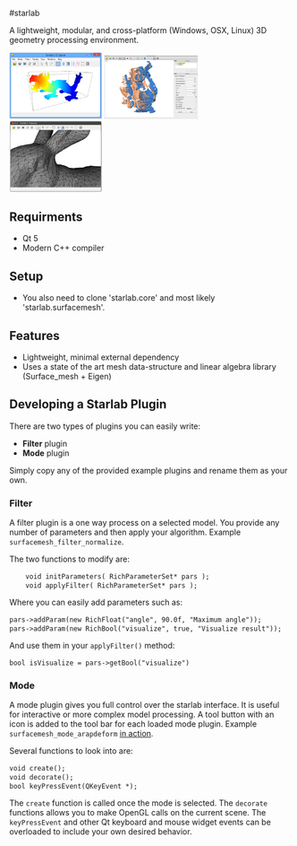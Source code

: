 #starlab

A lightweight, modular, and cross-platform (Windows, OSX, Linux) 3D geometry processing environment.

<img src="/media/coverimageWin8.png" alt="Running on Windows 8" style="width:33%"/>
<img src="/media/coverimageOSX.png" alt="Running ICP plugin on OSX" style="width:33%"/>
<img src="/media/coverimageUbuntu.png" alt="Running on Ubuntu" style="width:33%"/>

## Requirments
  * Qt 5
  * Modern C++ compiler

## Setup
  * You also need to clone 'starlab.core' and most likely 'starlab.surfacemesh'.

## Features
  * Lightweight, minimal external dependency
  * Uses a state of the art mesh data-structure and linear algebra library (Surface_mesh + Eigen)

## Developing a Starlab Plugin

There are two types of plugins you can easily write:
  * **Filter** plugin
  * **Mode** plugin

Simply copy any of the provided example plugins and rename them as your own.

### Filter
A filter plugin is a one way process on a selected model. You provide any number of parameters and then apply your algorithm. Example `surfacemesh_filter_normalize`.

The two functions to modify are:
```
    void initParameters( RichParameterSet* pars );
    void applyFilter( RichParameterSet* pars );
```


Where you can easily add parameters such as:
```
pars->addParam(new RichFloat("angle", 90.0f, "Maximum angle"));
pars->addParam(new RichBool("visualize", true, "Visualize result"));
```

And use them in your `applyFilter()` method:
```
bool isVisualize = pars->getBool("visualize")
```

### Mode
A mode plugin gives you full control over the starlab interface. It is useful for interactive or more complex model processing. A tool button with an icon is added to the tool bar for each loaded mode plugin. Example `surfacemesh_mode_arapdeform` [in action](http://www.youtube.com/watch?v=95KVrSfc1r8).

Several functions to look into are:
```
void create();
void decorate();
bool keyPressEvent(QKeyEvent *);
```

The `create` function is called once the mode is selected. The `decorate` functions allows you to make OpenGL calls on the current scene. The `keyPressEvent` and other Qt keyboard and mouse widget events can be overloaded to include your own desired behavior. 
